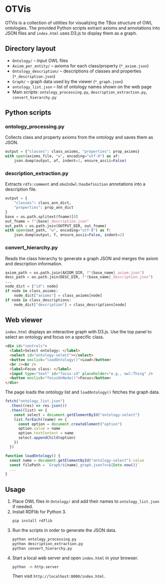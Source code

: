 # OTVis

OTVis is a collection of utilities for visualizing the TBox structure of OWL ontologies. The provided Python scripts extract axioms and annotations into JSON files and `index.html` uses D3.js to display them as a graph.

## Directory layout
- `Ontology/` – input OWL files
- `Axiom_per_entity/` – axioms for each class/property (`*_axiom.json`)
- `Ontology_description/` – descriptions of classes and properties (`*_description.json`)
- `Graph/` – graph data used by the viewer (`*_graph.json`)
- `ontology_list.json` – list of ontology names shown on the web page
- Main scripts: `ontology_processing.py`, `description_extraction.py`, `convert_hierarchy.py`

## Python scripts

### ontology_processing.py
Collects class and property axioms from the ontology and saves them as JSON.

```python
output = {"classes": class_axioms, "properties": prop_axioms}
with open(axioms_file, "w", encoding="utf-8") as af:
    json.dump(output, af, indent=2, ensure_ascii=False)
```

### description_extraction.py
Extracts `rdfs:comment` and `oboInOwl:hasDefinition` annotations into a description file.

```python
output = {
    "classes": class_ann_dict,
    "properties": prop_ann_dict
}
base = os.path.splitext(fname)[0]
out_fname = f"{base}_description.json"
out_path = os.path.join(OUTPUT_DIR, out_fname)
with open(out_path, "w", encoding="utf-8") as f:
    json.dump(output, f, ensure_ascii=False, indent=2)
```

### convert_hierarchy.py
Reads the class hierarchy to generate a graph JSON and merges the axiom and description information.

```python
axiom_path = os.path.join(AXIOM_DIR, f"{base_name}_axiom.json")
desc_path = os.path.join(DESC_DIR, f"{base_name}_description.json")
...
node_dict = {"id": node}
if node in class_axioms:
    node_dict["axioms"] = class_axioms[node]
if node in class_descriptions:
    node_dict["description"] = class_descriptions[node]
```

## Web viewer
`index.html` displays an interactive graph with D3.js. Use the top panel to select an ontology and focus on a specific class.

```html
<div id="controls">
  <label>Select ontology: </label>
  <select id="ontology-select"></select>
  <button onclick="loadOntology()">Load</button>
  <br /><br />
  <label>Focus class: </label>
  <input type="text" id="focus-id" placeholder="e.g., owl:Thing" />
  <button onclick="focusOnNode()">Focus</button>
</div>
```

The page loads the ontology list and `loadOntology()` fetches the graph data.

```javascript
fetch("ontology_list.json")
  .then((res) => res.json())
  .then((list) => {
    const select = document.getElementById("ontology-select")
    list.forEach((name) => {
      const option = document.createElement("option")
      option.value = name
      option.textContent = name
      select.appendChild(option)
    })
  })

function loadOntology() {
  const name = document.getElementById("ontology-select").value
  const filePath = `Graph/${name}_graph.json?v=${Date.now()}`
  ...
}
```

## Usage
1. Place OWL files in `Ontology/` and add their names to `ontology_list.json` if needed.
2. Install RDFlib for Python 3.
   ```bash
   pip install rdflib
   ```
3. Run the scripts in order to generate the JSON data.
   ```bash
   python ontology_processing.py
   python description_extraction.py
   python convert_hierarchy.py
   ```
4. Start a local web server and open `index.html` in your browser.
   ```bash
   python -m http.server
   ```
   Then visit `http://localhost:8000/index.html`.

